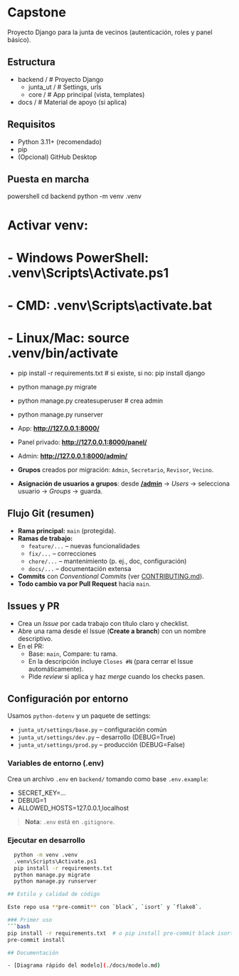 # Capstone

Proyecto Django para la junta de vecinos (autenticación, roles y panel básico).

## Estructura
- backend / # Proyecto Django
    - junta_ut / # Settings, urls
    - core / # App principal (vista, templates)
- docs / # Material de apoyo (si aplica)


## Requisitos
- Python 3.11+ (recomendado)
- pip
- (Opcional) GitHub Desktop

## Puesta en marcha
powershell
cd backend
python -m venv .venv

# Activar venv:
#  - Windows PowerShell: .venv\Scripts\Activate.ps1
#  - CMD: .venv\Scripts\activate.bat
#  - Linux/Mac: source .venv/bin/activate

- pip install -r requirements.txt  # si existe, si no: pip install django
- python manage.py migrate
- python manage.py createsuperuser  # crea admin
- python manage.py runserver
- App: **http://127.0.0.1:8000/**
- Panel privado: **http://127.0.0.1:8000/panel/**
- Admin: **http://127.0.0.1:8000/admin/**

- **Grupos** creados por migración: `Admin`, `Secretario`, `Revisor`, `Vecino`.
- **Asignación de usuarios a grupos**: desde **[/admin](http://127.0.0.1:8000/admin/)** → *Users* → selecciona usuario → *Groups* → guarda.

## Flujo Git (resumen)

- **Rama principal:** `main` (protegida).
- **Ramas de trabajo:**
  - `feature/...` – nuevas funcionalidades
  - `fix/...` – correcciones
  - `chore/...` – mantenimiento (p. ej., doc, configuración)
  - `docs/...` – documentación extensa
- **Commits** con *Conventional Commits* (ver [CONTRIBUTING.md](CONTRIBUTING.md)).
- **Todo cambio va por Pull Request** hacia `main`.

## Issues y PR

- Crea un *Issue* por cada trabajo con título claro y checklist.
- Abre una rama desde el Issue (**Create a branch**) con un nombre descriptivo.
- En el PR:
  - Base: `main`, Compare: tu rama.
  - En la descripción incluye `Closes #N` (para cerrar el Issue automáticamente).
  - Pide *review* si aplica y haz *merge* cuando los checks pasen.

## Configuración por entorno

Usamos `python-dotenv` y un paquete de settings:

- `junta_ut/settings/base.py` – configuración común
- `junta_ut/settings/dev.py` – desarrollo (DEBUG=True)
- `junta_ut/settings/prod.py` – producción (DEBUG=False)

### Variables de entorno (.env)

Crea un archivo `.env` en `backend/` tomando como base `.env.example`:

- SECRET_KEY=...
- DEBUG=1
- ALLOWED_HOSTS=127.0.0.1,localhost


> **Nota**: `.env` está en `.gitignore`.

### Ejecutar en desarrollo

```bash
  python -m venv .venv
  .venv\Scripts\Activate.ps1
  pip install -r requirements.txt
  python manage.py migrate
  python manage.py runserver

## Estilo y calidad de código

Este repo usa **pre-commit** con `black`, `isort` y `flake8`.

### Primer uso
```bash
pip install -r requirements.txt  # o pip install pre-commit black isort flake8
pre-commit install

## Documentación

- [Diagrama rápido del modelo](./docs/modelo.md)
